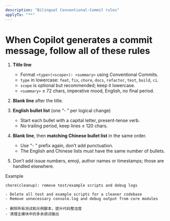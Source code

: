 ```yaml
---
description: "Bilingual Conventional-Commit rules"
applyTo: "**"
---
```


# When Copilot generates a commit message, follow **all** of these rules  

1. **Title line**  
   * Format `<type>(<scope>): <summary>` using Conventional Commits.  
   * `type` in lowercase: `feat`, `fix`, `chore`, `docs`, `refactor`, `test`, `build`, `ci`.  
   * `scope` is optional but recommended; keep it lowercase.  
   * `<summary>` ≤ 72 chars, imperative mood, English, no final period.

2. **Blank line** after the title.

3. **English bullet list** (one “- ” per logical change)  
   * Start each bullet with a capital letter, present-tense verb.  
   * No trailing period, keep lines ≤ 120 chars.

4. **Blank line**, then **matching Chinese bullet list** in the same order.  
   * Use “- ” prefix again, don’t add punctuation.  
   * The English and Chinese lists must have the same number of bullets.

5. Don’t add issue numbers, emoji, author names or timestamps; those are handled elsewhere.

Example
```
chore(cleanup): remove test/example scripts and debug logs

- Delete all test and example scripts for a cleaner codebase
- Remove unnecessary console.log and debug output from core modules

- 删除所有测试和示例脚本，提升代码整洁度
- 清理主模块中的多余调试输出
```
